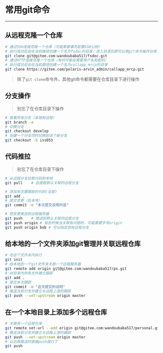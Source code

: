 # 常用git命令

---

## 从远程克隆一个仓库

```bash
# 通过SSH连接克隆一个仓库（可能需要事先配置SSH公钥）
# 执行成功后会在当前路径创建一个名为fsdoc的目录，进入目录后即可以用git命令操作仓库了
git clone git@gitee.com:wandoubaba517/fsdoc.git
# 通过HTTP连接克隆一个仓库（有时可能会需要用户名和密码）
# 执行成功后会在当前路径创建一个名为callapp_mrcp的目录
git clone https://gitee.com/polaris-arvin_admin/callapp_mrcp.git
```

> 除了`git clone`命令外，其他git命令都需要在仓库目录下进行操作

## 分支操作

> 别忘了在仓库目录下操作

```bash
# 查看所有分支（本地和远程）
git branch -a
# 切换分支
git checkout develop
# 创建一个分支同时切换到这个新分支
git checkout -b iss053
```

## 代码推拉

> 别忘了在仓库目录下操作

```bash
# 从远程分支拉取代码到本地
git pull    # 会提取默认关联的远程分支

# 添加本次要跟踪的代码(全部)
git add .
# 提交变更（在本地）
git commit -m "本次提交说明内容"

# 把变更推送到远程服务器
git push    # 推送到默认关联的远程分支
git push origin # 有些时候当关联有问题时，可能需要手写origin
git push origin bob # 可以指定目标远程分支
```

## 给本地的一个文件夹添加git管理并关联远程仓库

```bash
# 在这个文件夹内执行
git init
# 给本地的一个git文件夹关联一个远程服务器
git remote add origin git@gitee.com:wandoubaba517/ps.git
# 对目录内所有文件建立跟踪
git add .
# 提交本次跟踪
git commit -m "这次提交的说明"
# 推送当前分支并建立与远程上游的跟踪
git push --set-upstream origin master
```

## 在一个本地目录上添加多个远程仓库

```bash
# 关联另一个远程仓库
git remote set-url --add origin git@gitee.com:wandoubaba517/personal.git
# 推送当前分支并建立与远程上游的跟踪
git push --set-upstream origin master
# 以后再推送时直接push就行了
git push
```
